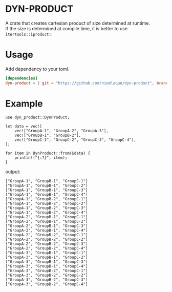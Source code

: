 # DYN-PRODUCT
A crate that creates cartesian product of size determined at runtime.  
If the size is determined at compile time, it is better to use `itertools::iproduct!`.

# Usage
Add dependency to your toml.
```toml
[dependencies]
dyn-product = { git = "https://github.com/niumlaque/dyn-product", branch = "main" }
```

# Example
```no_run
use dyn_product::DynProduct;

let data = vec![
    vec!["GroupA-1", "GroupA-2", "GroupA-3"],
    vec!["GroupB-1", "GroupB-2"],
    vec!["GroupC-1", "GroupC-2", "GroupC-3", "GroupC-4"],
];

for item in DynProduct::from(&data) {
    println!("{:?}", item);
}
```
output:
```text
["GroupA-1", "GroupB-1", "GroupC-1"]
["GroupA-1", "GroupB-1", "GroupC-2"]
["GroupA-1", "GroupB-1", "GroupC-3"]
["GroupA-1", "GroupB-1", "GroupC-4"]
["GroupA-1", "GroupB-2", "GroupC-1"]
["GroupA-1", "GroupB-2", "GroupC-2"]
["GroupA-1", "GroupB-2", "GroupC-3"]
["GroupA-1", "GroupB-2", "GroupC-4"]
["GroupA-2", "GroupB-1", "GroupC-1"]
["GroupA-2", "GroupB-1", "GroupC-2"]
["GroupA-2", "GroupB-1", "GroupC-3"]
["GroupA-2", "GroupB-1", "GroupC-4"]
["GroupA-2", "GroupB-2", "GroupC-1"]
["GroupA-2", "GroupB-2", "GroupC-2"]
["GroupA-2", "GroupB-2", "GroupC-3"]
["GroupA-2", "GroupB-2", "GroupC-4"]
["GroupA-3", "GroupB-1", "GroupC-1"]
["GroupA-3", "GroupB-1", "GroupC-2"]
["GroupA-3", "GroupB-1", "GroupC-3"]
["GroupA-3", "GroupB-1", "GroupC-4"]
["GroupA-3", "GroupB-2", "GroupC-1"]
["GroupA-3", "GroupB-2", "GroupC-2"]
["GroupA-3", "GroupB-2", "GroupC-3"]
["GroupA-3", "GroupB-2", "GroupC-4"]
```